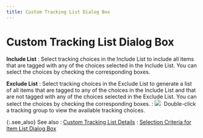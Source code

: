 ```yaml
---
title: Custom Tracking List Dialog Box
---
```


# Custom Tracking List Dialog Box


**Include List**
: Select tracking choices in the Include List to include  all items that are tagged with any of the choices selected in the Include  List. You can select the choices by checking the corresponding boxes.


**Exclude List**
: Select tracking choices in the Exclude List to generate  a list of all items that are tagged to any of the choices in the Include  List and that are not tagged with any of the choices selected in the Exclude  List. You can select the choices by checking the corresponding boxes.
: ![]({{site.ct_baseurl}}/img/note.gif)  Double-click  a tracking group to view the available tracking choices.


{:.see_also}
See also
: [Custom  Tracking List Details]({{site.ct_baseurl}}/item-tracking/custom_tracking_list_details.html)
: [Selection  Criteria for Item List Dialog Box]({{site.ct_baseurl}}/misc/selection_criteria_for_item_list_dialog_box.html)
